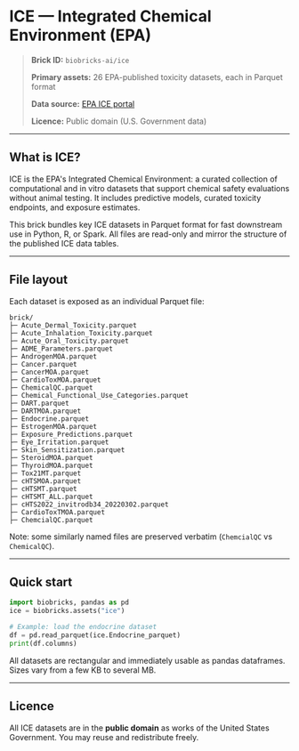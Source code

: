 # ICE — Integrated Chemical Environment (EPA)

> **Brick ID:** `biobricks-ai/ice`
>
> **Primary assets:** 26 EPA-published toxicity datasets, each in Parquet format
>
> **Data source:** [EPA ICE portal](https://comptox.epa.gov/dashboard/ice)
>
> **Licence:** Public domain (U.S. Government data)

---

## What is ICE?

ICE is the EPA's Integrated Chemical Environment: a curated collection of computational and in vitro datasets that support chemical safety evaluations without animal testing. It includes predictive models, curated toxicity endpoints, and exposure estimates.

This brick bundles key ICE datasets in Parquet format for fast downstream use in Python, R, or Spark. All files are read-only and mirror the structure of the published ICE data tables.

---

## File layout

Each dataset is exposed as an individual Parquet file:

```
brick/
├─ Acute_Dermal_Toxicity.parquet
├─ Acute_Inhalation_Toxicity.parquet
├─ Acute_Oral_Toxicity.parquet
├─ ADME_Parameters.parquet
├─ AndrogenMOA.parquet
├─ Cancer.parquet
├─ CancerMOA.parquet
├─ CardioToxMOA.parquet
├─ ChemicalQC.parquet
├─ Chemical_Functional_Use_Categories.parquet
├─ DART.parquet
├─ DARTMOA.parquet
├─ Endocrine.parquet
├─ EstrogenMOA.parquet
├─ Exposure_Predictions.parquet
├─ Eye_Irritation.parquet
├─ Skin_Sensitization.parquet
├─ SteroidMOA.parquet
├─ ThyroidMOA.parquet
├─ Tox21MT.parquet
├─ cHTSMOA.parquet
├─ cHTSMT.parquet
├─ cHTSMT_ALL.parquet
├─ cHTS2022_invitrodb34_20220302.parquet
├─ CardioToxTMOA.parquet
├─ ChemcialQC.parquet
```

Note: some similarly named files are preserved verbatim (`ChemcialQC` vs `ChemicalQC`).

---

## Quick start

```python
import biobricks, pandas as pd
ice = biobricks.assets("ice")

# Example: load the endocrine dataset
df = pd.read_parquet(ice.Endocrine_parquet)
print(df.columns)
```

All datasets are rectangular and immediately usable as pandas dataframes. Sizes vary from a few KB to several MB.

---

## Licence

All ICE datasets are in the **public domain** as works of the United States Government. You may reuse and redistribute freely.
